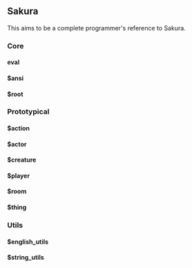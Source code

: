 ## Sakura
This aims to be a complete programmer's reference to Sakura.

### Core
#### eval
#### $ansi
#### $root

### Prototypical
#### $action
#### $actor
#### $creature
#### $player
#### $room
#### $thing

### Utils
#### $english_utils
#### $string_utils
